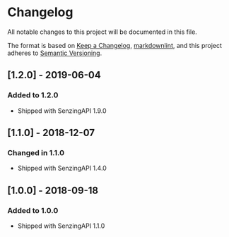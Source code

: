 # Changelog

All notable changes to this project will be documented in this file.

The format is based on [Keep a Changelog](https://keepachangelog.com/en/1.0.0/),
[markdownlint](https://dlaa.me/markdownlint/),
and this project adheres to [Semantic Versioning](https://semver.org/spec/v2.0.0.html).

## [1.2.0] - 2019-06-04

### Added to 1.2.0

- Shipped with SenzingAPI 1.9.0

## [1.1.0] - 2018-12-07

### Changed in 1.1.0

- Shipped with SenzingAPI 1.4.0

## [1.0.0] - 2018-09-18

### Added to 1.0.0

- Shipped with SenzingAPI 1.1.0
